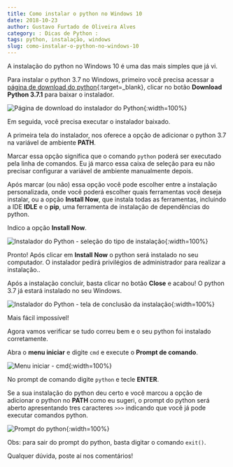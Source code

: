 ```yaml
---
title: Como instalar o python no Windows 10
date: 2018-10-23
author: Gustavo Furtado de Oliveira Alves
category: : Dicas de Python :
tags: python, instalação, windows
slug: como-instalar-o-python-no-windows-10
---
```


A instalação do python no Windows 10 é uma das mais simples que já vi.

Para instalar o python 3.7 no Windows,
primeiro você precisa acessar a [página de download do python](https://www.python.org/downloads/){:target=\_blank},
clicar no botão **Download Python 3.7.1** para baixar o instalador.

![Página de download do instalador do Python](/images/como-instalar-o-python-no-windows-10/pagina-de-download-do-python.png){:width=100%}

Em seguida, você precisa executar o instalador baixado.

A primeira tela do instalador, nos oferece a opção de adicionar o python 3.7 na variável de ambiente **PATH**.

Marcar essa opção significa que o comando `python` poderá ser
executado pela linha de comandos.
Eu já marco essa caixa de seleção para eu não precisar configurar
a variável de ambiente manualmente depois.

Após marcar (ou não) essa opção você pode escolher entre
a instalação personalizada, onde você poderá escolher
quais ferramentas você deseja instalar, ou a opção **Install Now**,
que instala todas as ferramentas, incluindo a IDE **IDLE** e o **pip**, uma ferramenta de instalação de dependências do python.

Indico a opção **Install Now**.

![Instalador do Python - seleção do tipo de instalação](/images/como-instalar-o-python-no-windows-10/instalador-python-01-selecao-do-tipo-de-instalacao.png){:width=100%}

Pronto! Após clicar em **Install Now** o python será instalado no seu computador.
O instalador pedirá privilégios de administrador para realizar a instalação..

Após a instalação concluir, basta clicar no botão **Close** e acabou!
O python 3.7 já estará instalado no seu Windows.

![Instalador do Python - tela de conclusão da instalação](/images/como-instalar-o-python-no-windows-10/instalador-python-02-conclusao-da-instalacao.png){:width=100%}

Mais fácil impossível!

Agora vamos verificar se tudo correu bem e o seu python foi instalado corretamente.

Abra o **menu iniciar** e digite `cmd` e execute o **Prompt de comando**.

![Menu iniciar - cmd](/images/como-instalar-o-python-no-windows-10/menu-iniciar-cmd.png){:width=100%}

No prompt de comando digite `python` e tecle **ENTER**.

Se a sua instalação do python deu certo e você marcou a opção de adicionar o python no **PATH** como eu sugeri,
o prompt do python será aberto apresentando tres caracteres `>>>` indicando que você já pode executar comandos python.

![Prompt do python](/images/como-instalar-o-python-no-windows-10/prompt-python.png){:width=100%}

Obs: para sair do prompt do python, basta digitar o comando `exit()`.

Qualquer dúvida, poste aí nos comentários!